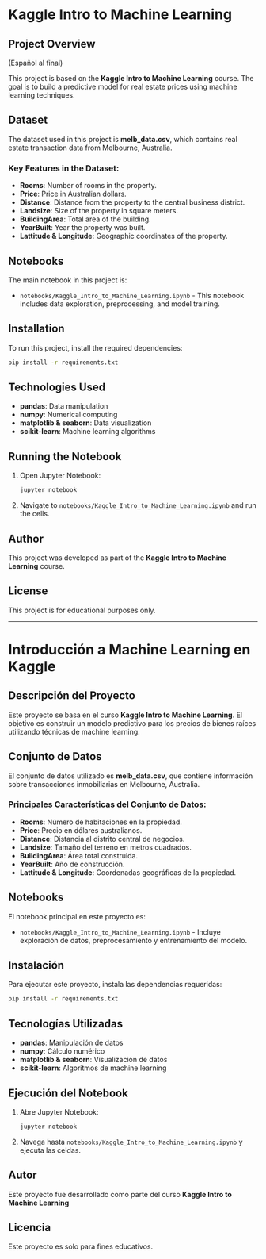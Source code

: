 # Kaggle Intro to Machine Learning

## Project Overview
(Español al final)

This project is based on the **Kaggle Intro to Machine Learning** course. The goal is to build a predictive model for real estate prices using machine learning techniques.

## Dataset
The dataset used in this project is **melb_data.csv**, which contains real estate transaction data from Melbourne, Australia.

### **Key Features in the Dataset:**
- **Rooms**: Number of rooms in the property.
- **Price**: Price in Australian dollars.
- **Distance**: Distance from the property to the central business district.
- **Landsize**: Size of the property in square meters.
- **BuildingArea**: Total area of the building.
- **YearBuilt**: Year the property was built.
- **Lattitude & Longitude**: Geographic coordinates of the property.

## Notebooks
The main notebook in this project is:  
- `notebooks/Kaggle_Intro_to_Machine_Learning.ipynb` - This notebook includes data exploration, preprocessing, and model training.

## Installation
To run this project, install the required dependencies:  
```sh
pip install -r requirements.txt
```

## Technologies Used
- **pandas**: Data manipulation
- **numpy**: Numerical computing
- **matplotlib & seaborn**: Data visualization
- **scikit-learn**: Machine learning algorithms

## Running the Notebook
1. Open Jupyter Notebook:
   ```sh
   jupyter notebook
   ```
2. Navigate to `notebooks/Kaggle_Intro_to_Machine_Learning.ipynb` and run the cells.

## Author
This project was developed as part of the **Kaggle Intro to Machine Learning** course.

## License
This project is for educational purposes only.

---

# Introducción a Machine Learning en Kaggle

## Descripción del Proyecto
Este proyecto se basa en el curso **Kaggle Intro to Machine Learning**. El objetivo es construir un modelo predictivo para los precios de bienes raíces utilizando técnicas de machine learning.

## Conjunto de Datos
El conjunto de datos utilizado es **melb_data.csv**, que contiene información sobre transacciones inmobiliarias en Melbourne, Australia.

### **Principales Características del Conjunto de Datos:**
- **Rooms**: Número de habitaciones en la propiedad.
- **Price**: Precio en dólares australianos.
- **Distance**: Distancia al distrito central de negocios.
- **Landsize**: Tamaño del terreno en metros cuadrados.
- **BuildingArea**: Área total construida.
- **YearBuilt**: Año de construcción.
- **Lattitude & Longitude**: Coordenadas geográficas de la propiedad.

## Notebooks
El notebook principal en este proyecto es:  
- `notebooks/Kaggle_Intro_to_Machine_Learning.ipynb` - Incluye exploración de datos, preprocesamiento y entrenamiento del modelo.

## Instalación
Para ejecutar este proyecto, instala las dependencias requeridas:  
```sh
pip install -r requirements.txt
```

## Tecnologías Utilizadas
- **pandas**: Manipulación de datos
- **numpy**: Cálculo numérico
- **matplotlib & seaborn**: Visualización de datos
- **scikit-learn**: Algoritmos de machine learning

## Ejecución del Notebook
1. Abre Jupyter Notebook:
   ```sh
   jupyter notebook
   ```
2. Navega hasta `notebooks/Kaggle_Intro_to_Machine_Learning.ipynb` y ejecuta las celdas.

## Autor
Este proyecto fue desarrollado como parte del curso **Kaggle Intro to Machine Learning** 

## Licencia
Este proyecto es solo para fines educativos.


